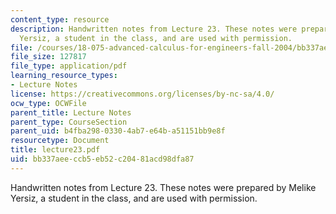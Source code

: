 ```yaml
---
content_type: resource
description: Handwritten notes from Lecture 23. These notes were prepared by Melike
  Yersiz, a student in the class, and are used with permission.
file: /courses/18-075-advanced-calculus-for-engineers-fall-2004/bb337aeeccb5eb52c20481acd98dfa87_lecture23.pdf
file_size: 127817
file_type: application/pdf
learning_resource_types:
- Lecture Notes
license: https://creativecommons.org/licenses/by-nc-sa/4.0/
ocw_type: OCWFile
parent_title: Lecture Notes
parent_type: CourseSection
parent_uid: b4fba298-0330-4ab7-e64b-a51151bb9e8f
resourcetype: Document
title: lecture23.pdf
uid: bb337aee-ccb5-eb52-c204-81acd98dfa87
---
```

Handwritten notes from Lecture 23. These notes were prepared by Melike Yersiz, a student in the class, and are used with permission.
